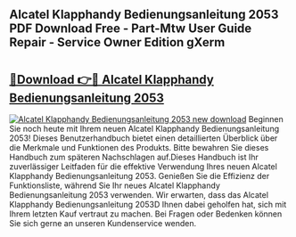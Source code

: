 ## Alcatel Klapphandy Bedienungsanleitung 2053 PDF Download Free - Part-Mtw User Guide Repair - Service Owner Edition gXerm

# <h2><a href="http://df2ulaj.blite.top/?on=Alcatel+Klapphandy+Bedienungsanleitung+2053">🔗Download 👉🔴 Alcatel Klapphandy Bedienungsanleitung 2053</a></h2>

[![Alcatel Klapphandy Bedienungsanleitung 2053 new download](https://i.imgur.com/lujVjoI.png)](http://df2ulaj.blite.top/?on=Alcatel+Klapphandy+Bedienungsanleitung+2053)
Beginnen Sie noch heute mit Ihrem neuen Alcatel Klapphandy Bedienungsanleitung 2053! Dieses Benutzerhandbuch bietet einen detaillierten Überblick über die Merkmale und Funktionen des Produkts. Bitte bewahren Sie dieses Handbuch zum späteren Nachschlagen auf.Dieses Handbuch ist Ihr zuverlässiger Leitfaden für die effektive Verwendung Ihres neuen Alcatel Klapphandy Bedienungsanleitung 2053. Genießen Sie die Effizienz der Funktionsliste, während Sie Ihr neues Alcatel Klapphandy Bedienungsanleitung 2053 verwenden. Wir erwarten, dass das Alcatel Klapphandy Bedienungsanleitung 2053D Ihnen dabei geholfen hat, sich mit Ihrem letzten Kauf vertraut zu machen. Bei Fragen oder Bedenken können Sie sich gerne an unseren Kundenservice wenden.
